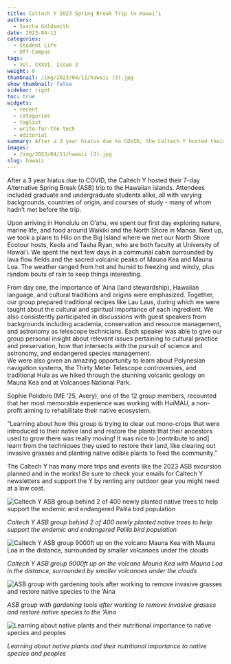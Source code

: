 ```yaml
---
title: Caltech Y 2023 Spring Break Trip to Hawai’i
authors:
  - Sascha Goldsmith
date: 2023-04-11
categories:
  - Student Life
  - Off-Campus
tags:
  - Vol. CXXVI, Issue 3
weight: 0
thumbnail: /img/2023/04/11/hawaii (3).jpg
show_thumbnail: false
sidebar: right
toc: true
widgets:
  - recent
  - categories
  - taglist
  - write-for-the-tech
  - editorial
summary: After a 3 year hiatus due to COVID, the Caltech Y hosted their 7-day Alternative Spring Break (ASB) trip to the Hawaiian islands. Attendees included graduate and undergraduate students alike, all with varying backgrounds, countries of origin, and courses of study.
images:
  - /img/2023/04/11/hawaii (3).jpg
slug: hawaii
---
```


After a 3 year hiatus due to COVID, the Caltech Y hosted their 7-day Alternative Spring Break (ASB) trip to the Hawaiian islands. Attendees included graduate and undergraduate students alike, all with varying backgrounds, countries of origin, and courses of study - many of whom hadn’t met before the trip.

Upon arriving in Honolulu on O’ahu, we spent our first day exploring nature, marine life, and food around Waikiki and the North Shore in Manoa. Next up, we took a plane to Hilo on the Big Island where we met our North Shore Ecotour hosts, Keola and Tasha Ryan, who are both faculty at University of Hawai’i. We spent the next few days in a communal cabin surrounded by lava flow fields and the sacred volcanic peaks of Mauna Kea and Mauna Loa. The weather ranged from hot and humid to freezing and windy, plus random bouts of rain to keep things interesting. 

From day one, the importance of ‘Aina (land stewardship), Hawaiian language, and cultural traditions and origins were emphasized. Together, our group prepared traditional recipes like Lau Laus, during which we were taught about the cultural and spiritual importance of each ingredient. We also consistently participated in discussions with guest speakers from backgrounds including academia, conservation and resource management, and astronomy as telescope technicians. Each speaker was able to give our group personal insight about relevant issues pertaining to cultural practice and preservation, how that intersects with the pursuit of science and astronomy, and endangered species management.  \
	We were also given an amazing opportunity to learn about Polynesian navigation systems, the Thirty Meter Telescope controversies, and traditional Hula as we hiked through the stunning volcanic geology on Mauna Kea and at Volcanoes National Park.  

Sophie Polidoro (ME ‘25, Avery), one of the 12 group members, recounted that her most memorable experience was working with HuiMAU, a non-profit aiming to rehabilitate their native ecosystem. 

“Learning about how this group is trying to clear out mono-crops that were introduced to their native land and restore the plants that their ancestors used to grow there was really moving! It was nice to [contribute to and] learn from the techniques they used to restore their land, like clearing out invasive grasses and planting native edible plants to feed the community.”

The Caltech Y has many more trips and events like the 2023 ASB excursion planned and in the works! Be sure to check your emails for Caltech Y newsletters and support the Y by renting any outdoor gear you might need at a low cost.

![Caltech Y ASB group behind 2 of 400 newly planted native trees to help support the endemic and endangered Palila bird population](/img/2023/04/11/hawaii%20(4).jpg)

*Caltech Y ASB group behind 2 of 400 newly planted native trees to help support the endemic and endangered Palila bird population*

![Caltech Y ASB group 9000ft up on the volcano Mauna Kea with Mauna Loa in the distance, surrounded by smaller volcanoes under the clouds](/img/2023/04/11/hawaii%20(3).jpg)

*Caltech Y ASB group 9000ft up on the volcano Mauna Kea with Mauna Loa in the distance, surrounded by smaller volcanoes under the clouds*

![ASB group with gardening tools after working to remove invasive grasses and restore native species to the ‘Aina ](/img/2023/04/11/hawaii%20(2).jpg)

*ASB group with gardening tools after working to remove invasive grasses and restore native species to the ‘Aina*

![Learning about native plants and their nutritional importance to native species and peoples
](/img/2023/04/11/hawaii%20(1).jpg)

*Learning about native plants and their nutritional importance to native species and peoples*
